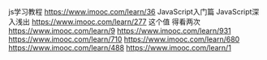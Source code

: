 js学习教程
    https://www.imooc.com/learn/36 JavaScript入门篇
    JavaScript深入浅出  https://www.imooc.com/learn/277   这个值 得看两次
    https://www.imooc.com/learn/9
    https://www.imooc.com/learn/931
    https://www.imooc.com/learn/710
    https://www.imooc.com/learn/680
    https://www.imooc.com/learn/488
    https://www.imooc.com/learn/1

